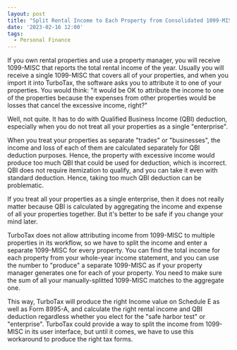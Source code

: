```yaml
---
layout: post
title: "Split Rental Income to Each Property from Consolidated 1099-MISC"
date: '2023-02-16 12:00'
tags:
  - Personal Finance
---
```


If you own rental properties and use a property manager, you will receive 1099-MISC that reports the total rental income of the year. Usually you will receive a single 1099-MISC that covers all of your properties, and when you import it into TurboTax, the software asks you to attribute it to one of your properties. You would think: "it would be OK to attribute the income to one of the properties because the expenses from other properties would be losses that cancel the excessive income, right?"

Well, not quite. It has to do with Qualified Business Income (QBI) deduction, especially when you do not treat all your properties as a single "enterprise".

When you treat your properties as separate "trades" or "businesses", the income and loss of each of them are calculated separately for QBI deduction purposes. Hence, the property with excessive income would produce too much QBI that could be used for deduction, which is incorrect. QBI does not require itemization to qualify, and you can take it even with standard deduction. Hence, taking too much QBI deduction can be problematic.

If you treat all your properties as a single enterprise, then it does not really matter because QBI is calculated by aggregating the income and expense of all your properties together. But it's better to be safe if you change your mind later.

TurboTax does not allow attributing income from 1099-MISC to multiple properties in its workflow, so we have to split the income and enter a separate 1099-MISC for every property. You can find the total income for each property from your whole-year income statement, and you can use the number to "produce" a separate 1099-MISC as if your property manager generates one for each of your property. You need to make sure the sum of all your manually-splitted 1099-MISC matches to the aggregate one.

This way, TurboTax will produce the right Income value on Schedule E as well as Form 8995-A, and calculate the right rental income and QBI deduction regardless whether you elect for the "safe harbor test" or "enterprise". TurboTax could provide a way to split the income from 1099-MISC in its user interface, but until it comes, we have to use this workaround to produce the right tax forms.
